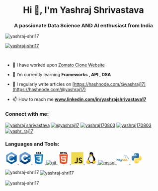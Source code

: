 <h1 align="center">Hi 👋, I'm Yashraj Shrivastava</h1>
<h3 align="center">A passionate Data Science AND AI enthusiast from India</h3>

<p align="left"> <img src="https://komarev.com/ghpvc/?username=yashraj-shri17&label=Profile%20views&color=0e75b6&style=flat" alt="yashraj-shri17" /> </p>

<p align="left"> <a href="https://github.com/ryo-ma/github-profile-trophy"><img src="https://github-profile-trophy.vercel.app/?username=yashraj-shri17" alt="yashraj-shri17" /></a> </p>

<p align="left"> <a href="https://twitter.com/" target="blank"><img src="https://img.shields.io/twitter/follow/?logo=twitter&style=for-the-badge" alt="" /></a> </p>

- 🔭 I have worked upon [Zomato Clone Website](https://zomato-clone-steel.vercel.app/)

- 🌱 I’m currently learning **Frameworks , API , DSA**

- 📝 I regularly write articles on [https://hashnode.com/@yashraj17](https://hashnode.com/@yashraj17)

- 📫 How to reach me **www.linkedin.com/in/yashrajshrivastava17**

<h3 align="left">Connect with me:</h3>
<p align="left">
<a href="https://linkedin.com/in/yashraj shrivastava" target="blank"><img align="center" src="https://raw.githubusercontent.com/rahuldkjain/github-profile-readme-generator/master/src/images/icons/Social/linked-in-alt.svg" alt="yashraj shrivastava" height="30" width="40" /></a>
<a href="https://hashnode.com/@yashraj17" target="blank"><img align="center" src="https://raw.githubusercontent.com/rahuldkjain/github-profile-readme-generator/master/src/images/icons/Social/hashnode.svg" alt="@yashraj17" height="30" width="40" /></a>
<a href="https://www.codechef.com/users/yashraj170803" target="blank"><img align="center" src="https://cdn.jsdelivr.net/npm/simple-icons@3.1.0/icons/codechef.svg" alt="yashraj170803" height="30" width="40" /></a>
<a href="https://www.hackerrank.com/yashraj170803" target="blank"><img align="center" src="https://raw.githubusercontent.com/rahuldkjain/github-profile-readme-generator/master/src/images/icons/Social/hackerrank.svg" alt="yashraj170803" height="30" width="40" /></a>
<a href="https://codeforces.com/profile/yashr_raj17" target="blank"><img align="center" src="https://raw.githubusercontent.com/rahuldkjain/github-profile-readme-generator/master/src/images/icons/Social/codeforces.svg" alt="yashr_raj17" height="30" width="40" /></a>
</p>

<h3 align="left">Languages and Tools:</h3>
<p align="left"> <a href="https://www.cprogramming.com/" target="_blank" rel="noreferrer"> <img src="https://raw.githubusercontent.com/devicons/devicon/master/icons/c/c-original.svg" alt="c" width="40" height="40"/> </a> <a href="https://www.w3schools.com/cpp/" target="_blank" rel="noreferrer"> <img src="https://raw.githubusercontent.com/devicons/devicon/master/icons/cplusplus/cplusplus-original.svg" alt="cplusplus" width="40" height="40"/> </a> <a href="https://www.w3schools.com/css/" target="_blank" rel="noreferrer"> <img src="https://raw.githubusercontent.com/devicons/devicon/master/icons/css3/css3-original-wordmark.svg" alt="css3" width="40" height="40"/> </a> <a href="https://git-scm.com/" target="_blank" rel="noreferrer"> <img src="https://www.vectorlogo.zone/logos/git-scm/git-scm-icon.svg" alt="git" width="40" height="40"/> </a> <a href="https://www.w3.org/html/" target="_blank" rel="noreferrer"> <img src="https://raw.githubusercontent.com/devicons/devicon/master/icons/html5/html5-original-wordmark.svg" alt="html5" width="40" height="40"/> </a> <a href="https://developer.mozilla.org/en-US/docs/Web/JavaScript" target="_blank" rel="noreferrer"> <img src="https://raw.githubusercontent.com/devicons/devicon/master/icons/javascript/javascript-original.svg" alt="javascript" width="40" height="40"/> </a> <a href="https://www.linux.org/" target="_blank" rel="noreferrer"> <img src="https://raw.githubusercontent.com/devicons/devicon/master/icons/linux/linux-original.svg" alt="linux" width="40" height="40"/> </a> <a href="https://www.microsoft.com/en-us/sql-server" target="_blank" rel="noreferrer"> <img src="https://www.svgrepo.com/show/303229/microsoft-sql-server-logo.svg" alt="mssql" width="40" height="40"/> </a> <a href="https://www.mysql.com/" target="_blank" rel="noreferrer"> <img src="https://raw.githubusercontent.com/devicons/devicon/master/icons/mysql/mysql-original-wordmark.svg" alt="mysql" width="40" height="40"/> </a> <a href="https://www.python.org" target="_blank" rel="noreferrer"> <img src="https://raw.githubusercontent.com/devicons/devicon/master/icons/python/python-original.svg" alt="python" width="40" height="40"/> </a> </p>

<p><img align="left" src="https://github-readme-stats.vercel.app/api/top-langs?username=yashraj-shri17&show_icons=true&locale=en&layout=compact" alt="yashraj-shri17" /></p>

<p>&nbsp;<img align="center" src="https://github-readme-stats.vercel.app/api?username=yashraj-shri17&show_icons=true&locale=en" alt="yashraj-shri17" /></p>

<p><img align="center" src="https://github-readme-streak-stats.herokuapp.com/?user=yashraj-shri17&" alt="yashraj-shri17" /></p>
